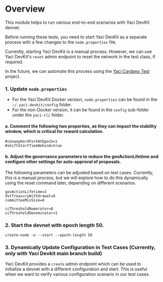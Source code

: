 # Overview

This module helps to run various end-to-end scenarios with Yaci DevKit devnet.

Before running these tests, you need to start Yaci DevKit as a separate process with a few changes to the `node.properties` file.

Currently, starting Yaci DevKit is a manual process. However, we can use Yaci DevKit's `reset` admin endpoint to reset the network in the test class, if required.

In the future, we can automate this process using the [Yaci Cardano Test](https://github.com/bloxbean/yaci-cardano-test) project.

### 1. Update `node.properties`

- For the Yaci DevKit Docker version, `node.properties` can be found in the `~/.yaci-devkit/config` folder.
- For the non-Docker version, it can be found in the `config` sub-folder under the `yaci-cli` folder.

 #### a. Comment the following two properties, as they can impact the stability window, which is critical for reward calculation.

```properties
#conwayHardForkAtEpoch=1
#shiftStartTimeBehind=true

```

 #### b. Adjust the governance parameters to reduce the govActionLifetime and configure other settings for auto-approval of proposals.
The following parameters can be adjusted based on test cases. 
Currently, this is a manual process, but we will explore how to do this dynamically using the reset command later, depending on different scenarios.

```
govActionLifetime=3
dvtTreasuryWithdrawal=0
committeeMinSize=0

ccThresholdNumerator=0
ccThresholdDenominator=1
```

### 2. Start the devnet with epoch length 50.

```
create-node -o --start --epoch-length 50
```

### 3. Dynamically Update Configuration in Test Cases (Currently, only with Yaci Devkit main branch build)

Yaci DevKit provides a `create` admin endpoint which can be used to initialize a devnet with a different configuration and start.
This is useful when we want to verify various configuration scenario in our test cases.
